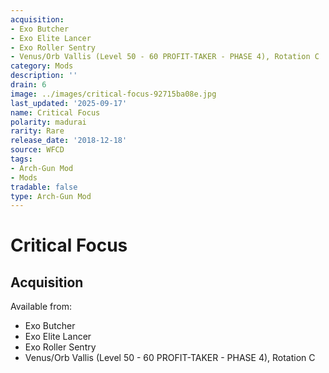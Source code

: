 ```yaml
---
acquisition:
- Exo Butcher
- Exo Elite Lancer
- Exo Roller Sentry
- Venus/Orb Vallis (Level 50 - 60 PROFIT-TAKER - PHASE 4), Rotation C
category: Mods
description: ''
drain: 6
image: ../images/critical-focus-92715ba08e.jpg
last_updated: '2025-09-17'
name: Critical Focus
polarity: madurai
rarity: Rare
release_date: '2018-12-18'
source: WFCD
tags:
- Arch-Gun Mod
- Mods
tradable: false
type: Arch-Gun Mod
---
```


# Critical Focus

## Acquisition

Available from:
- Exo Butcher
- Exo Elite Lancer
- Exo Roller Sentry
- Venus/Orb Vallis (Level 50 - 60 PROFIT-TAKER - PHASE 4), Rotation C

